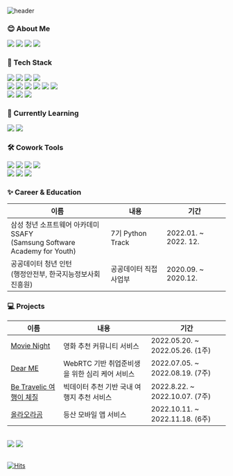 
  ![header](https://capsule-render.vercel.app/api?type=waving&color=gradient&height=240&section=header&text=SooYoung&fontSize=70&fontAlignY=50&animation=twinkling)
  
<h3>😊 About Me</h3>
<div>
    <a href="https://jsyportfolio.notion.site/f7ea0b17338f4cd3a17d52e0736c7f28"><img src="https://img.shields.io/badge/-Portfolio-000000?style=for-the-badge&logo=Notion&logoColor=white"/></a>
    <a href="mailto:dearsyjang@gmail.com"><img src="https://img.shields.io/badge/Gmail-d14836?style=for-the-badge&logo=Gmail&logoColor=white&link=mailto:dearsyjang@gmail.com.com""/></a>
    <a href="mailto:dearsyjang@naver.com"><img src="https://img.shields.io/badge/Naver-03C75A?style=for-the-badge&logo=Naver&logoColor=white&link=mailto:dearsyjang@naver.com"/></a>
    <a href="https://syoungveloper.notion.site/Becoming-A-Developer-Syoung-571b032da1b2481c86f5796d1a4330fe?pvs=4"><img src="https://img.shields.io/badge/-TechBlog-F875AA?style=for-the-badge&logo=Notion&logoColor=white"/></a>
</div>
      
<h3> 🌳 Tech Stack</h3>
    <div>
      <img src="https://img.shields.io/badge/HTML-E34F26?style=for-the-badge&logo=HTML5&logoColor=white"/>
      <img src="https://img.shields.io/badge/CSS3-F68212?style=for-the-badge&logo=CSS3&logoColor=white"/>  
      <img src="https://img.shields.io/badge/JavaScript-F7DF1E?style=for-the-badge&logo=JavaScript&logoColor=white"/>
      <img src="https://img.shields.io/badge/TypeScript-3178C6?style=for-the-badge&logo=typescript&logoColor=white"/>
    </div>
    <div>
      <img src="https://img.shields.io/badge/Vue.js-4FC08D?style=for-the-badge&logo=Vue.js&logoColor=white" />
      <img src="https://img.shields.io/badge/React-61DAFB?style=for-the-badge&logo=React&logoColor=white"/>
      <img src="https://img.shields.io/badge/React Native-61DAFB?style=for-the-badge&logo=react&logoColor=white"></a>
      <img src="https://img.shields.io/badge/Redux-764ABC?style=for-the-badge&logo=Redux&logoColor=white"/>
      <img src="https://img.shields.io/badge/Bootstrap-7952B3?style=for-the-badge&logo=Bootstrap&logoColor=white"/>
      <img src="https://img.shields.io/badge/Tailwind CSS-06B6D4?style=for-the-badge&logo=Tailwind CSS&logoColor=white"/>
    </div>
    <div>
      <img src="https://img.shields.io/badge/Python-3776AB?style=for-the-badge&logo=python&logoColor=white" />
      <img src="https://img.shields.io/badge/Django-092E20?style=for-the-badge&logo=Django&logoColor=white" />
      <img src="https://img.shields.io/badge/MySQL-4479A1?style=for-the-badge&logo=MySQL&logoColor=white"/>
    </div>
  
<h3> 🌱 Currently Learning</h3>
        <!--<img src="https://img.shields.io/badge/jquery-0769AD?style=flat-square&logo=jQuery&logoColor=white"/>
        <img src="https://img.shields.io/badge/Node.js-339933?style=flat-square&logo=Node.js&logoColor=white" />
        <img src="https://img.shields.io/badge/SCSS-CC6699?style=flat-square&logo=Sass&logoColor=white"/>
        <img src="https://img.shields.io/badge/Kubernetes-326CE5?style=flat-square&logo=Kubernetes&logoColor=white" />
        <img src="https://img.shields.io/badge/AWS-232F3E?style=flat-square&logo=AWS&logoColor=white" />
        <img src="https://img.shields.io/badge/Docker-2496ED?style=flat-square&logo=Docker&logoColor=white" /> -->
      <div>
        <img src="https://img.shields.io/badge/java-007396?style=for-the-badge&logo=java&logoColor=white"/>
        <img src="https://img.shields.io/badge/Spring Boot-6DB33F?style=for-the-badge&logo=Spring Boot&logoColor=white"/>
      </div>
            
<h3>🛠️ Cowork Tools</h3>
    <div>
      <img src="https://img.shields.io/badge/Git-F05032?style=for-the-badge&logo=Git&logoColor=white" />
      <img src="https://img.shields.io/badge/GitHub-181717?style=for-the-badge&logo=GitHub&logoColor=white"/>
      <img src="https://img.shields.io/badge/GitLab-FC6D26?style=for-the-badge&logo=GitLab&logoColor=white"/>
      <img src="https://img.shields.io/badge/JiraSoftware-0052CC?style=for-the-badge&logo=JiraSoftware&logoColor=white"/>
    </div>
    <div>
      <img src="https://img.shields.io/badge/Figma-F24E1E?style=for-the-badge&logo=Figma&logoColor=white"/>
      <img src="https://img.shields.io/badge/Postman-FF6C37?style=for-the-badge&logo=Postman&logoColor=white"/>
      <img src="https://img.shields.io/badge/Mattermost-0058CC?style=for-the-badge&logo=Mattermost&logoColor=white"/>     
    </div>
 
  ### ✨ Career & Education
  | 이름                                            | 내용                          | 기간                          |
  | ----------------------------------------------- | ----------------------------- | ----------------------------- |
  | 삼성 청년 소프트웨어 아카데미 SSAFY<br>(Samsung Software Academy for Youth) | 7기 Python Track | 2022.01. ~ 2022. 12. |
  | 공공데이터 청년 인턴 <br>(행정안전부, 한국지능정보사회진흥원) | 공공데이터 직접사업부 | 2020.09. ~ 2020.12. |
      
  ### 💻 Projects 
  | 이름                                            | 내용                          | 기간                          |
  | ----------------------------------------------- | ----------------------------- | ----------------------------- |
  | [Movie Night](https://github.com/dearsyjang/MovieNight) | 영화 추천 커뮤니티 서비스 | 2022.05.20. ~ 2022.05.26. (1주) |
  | [Dear ME](https://github.com/dearsyjang/DearMe) | WebRTC 기반 취업준비생을 위한 심리 케어 서비스 | 2022.07.05. ~ 2022.08.19. (7주) |
  | [Be Travelic 여행이 체질](https://github.com/dearsyjang/BeTravelic) | 빅데이터 추천 기반 국내 여행지 추천 서비스 | 2022.8.22. ~ 2022.10.07. (7주)  |
  | [올라오라곰](https://github.com/dearsyjang/ClimbingBear) | 등산 모바일 앱 서비스 | 2022.10.11. ~ 2022.11.18. (6주) |
  
  <br>
      
  <div>
  <img src="https://github-readme-stats.vercel.app/api?username=dearsyjang&show_icons=true&theme=swift" /></a>
  <img src="https://github-readme-stats.vercel.app/api/top-langs/?username=dearsyjang&layout=compact&theme=swift" /></a>
  </div>
  
  <br>
      
[![Hits](https://hits.seeyoufarm.com/api/count/incr/badge.svg?url=https%3A%2F%2Fgithub.com%2Fdearsyjang&count_bg=%23769FCD&title_bg=%23555555&icon=github.svg&icon_color=%23E7E7E7&title=hits&edge_flat=false)](https://hits.seeyoufarm.com)
